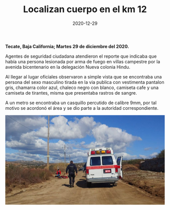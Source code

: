 ﻿---
layout: blog
title:  "Localizan cuerpo en el km 12"
date:   2020-12-29
categories: tecate
permalink: /:categories/:title:output_ext
image: /img/cnr/2020-12-29-localizan-cuerpo-en-el-km-12.jpg
alt: "Localizan cuerpo en el km 12"
autor: 
---


**Tecate, Baja California; Martes 29 de diciembre del 2020.**


Agentes de seguridad ciudadana atendieron el reporte que indicaba que había una persona lesionada por arma de fuego en villas campestre por la avenida bicentenario en la delegación Nueva colonia Hindu.


Al llegar al lugar oficiales observaron a simple vista que se encontraba una persona del sexo masculino tirada en la via publica con vestimenta pantalon gris, chamarra color azul, chaleco negro con blanco, camiseta cafe y una camiseta de tirantes, misma que presentaba rastros de sangre.


A un metro se encontraba un casquillo percutido de calibre 9mm, por tal motivo se acordonó el área y se dio parte a la autoridad correspondiente.

<div id="carouselExampleSlidesOnly" class="carousel slide" data-ride="carousel">
  <div class="carousel-inner">
    <div class="carousel-item active">
       <img class="d-block w-100" src="/img/cnr/2020-12-29-localizan-cuerpo-en-el-km-12.jpg" loading="lazy"  alt="Localizan cuerpo en el km 12">
    </div>
  </div>
</div>